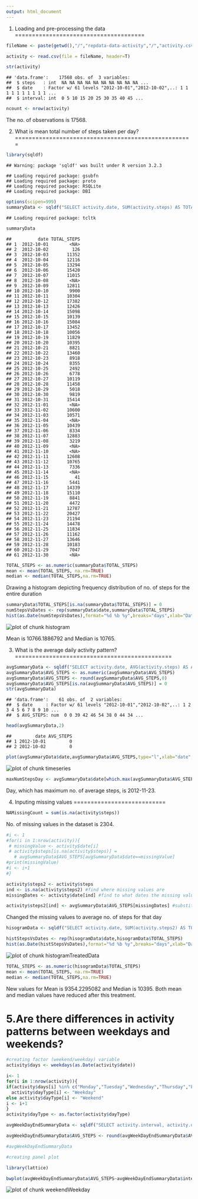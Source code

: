 ```yaml
---
output: html_document
---
```


1. Loading and pre-processing the data
======================================


```r
fileName <- paste(getwd(),"/","repdata-data-activity","/","activity.csv",sep="")

activity <- read.csv(file = fileName, header=T)

str(activity)
```

```
## 'data.frame':	17568 obs. of  3 variables:
##  $ steps   : int  NA NA NA NA NA NA NA NA NA NA ...
##  $ date    : Factor w/ 61 levels "2012-10-01","2012-10-02",..: 1 1 1 1 1 1 1 1 1 1 ...
##  $ interval: int  0 5 10 15 20 25 30 35 40 45 ...
```

```r
ncount <- nrow(activity)
```
The no. of observations is 17568.

2. What is mean total number of steps taken per day?
====================================================


```r
library(sqldf)
```

```
## Warning: package 'sqldf' was built under R version 3.2.3
```

```
## Loading required package: gsubfn
## Loading required package: proto
## Loading required package: RSQLite
## Loading required package: DBI
```

```r
options(scipen=999)
summaryData <- sqldf("SELECT activity.date, SUM(activity.steps) AS TOTAL_STEPS FROM activity GROUP BY activity.date")
```

```
## Loading required package: tcltk
```

```r
summaryData
```

```
##          date TOTAL_STEPS
## 1  2012-10-01        <NA>
## 2  2012-10-02         126
## 3  2012-10-03       11352
## 4  2012-10-04       12116
## 5  2012-10-05       13294
## 6  2012-10-06       15420
## 7  2012-10-07       11015
## 8  2012-10-08        <NA>
## 9  2012-10-09       12811
## 10 2012-10-10        9900
## 11 2012-10-11       10304
## 12 2012-10-12       17382
## 13 2012-10-13       12426
## 14 2012-10-14       15098
## 15 2012-10-15       10139
## 16 2012-10-16       15084
## 17 2012-10-17       13452
## 18 2012-10-18       10056
## 19 2012-10-19       11829
## 20 2012-10-20       10395
## 21 2012-10-21        8821
## 22 2012-10-22       13460
## 23 2012-10-23        8918
## 24 2012-10-24        8355
## 25 2012-10-25        2492
## 26 2012-10-26        6778
## 27 2012-10-27       10119
## 28 2012-10-28       11458
## 29 2012-10-29        5018
## 30 2012-10-30        9819
## 31 2012-10-31       15414
## 32 2012-11-01        <NA>
## 33 2012-11-02       10600
## 34 2012-11-03       10571
## 35 2012-11-04        <NA>
## 36 2012-11-05       10439
## 37 2012-11-06        8334
## 38 2012-11-07       12883
## 39 2012-11-08        3219
## 40 2012-11-09        <NA>
## 41 2012-11-10        <NA>
## 42 2012-11-11       12608
## 43 2012-11-12       10765
## 44 2012-11-13        7336
## 45 2012-11-14        <NA>
## 46 2012-11-15          41
## 47 2012-11-16        5441
## 48 2012-11-17       14339
## 49 2012-11-18       15110
## 50 2012-11-19        8841
## 51 2012-11-20        4472
## 52 2012-11-21       12787
## 53 2012-11-22       20427
## 54 2012-11-23       21194
## 55 2012-11-24       14478
## 56 2012-11-25       11834
## 57 2012-11-26       11162
## 58 2012-11-27       13646
## 59 2012-11-28       10183
## 60 2012-11-29        7047
## 61 2012-11-30        <NA>
```

```r
TOTAL_STEPS <- as.numeric(summaryData$TOTAL_STEPS)
mean <- mean(TOTAL_STEPS, na.rm=TRUE)
median <- median(TOTAL_STEPS,na.rm=TRUE)
```


Drawing a histogram depicting frequency distribution of no. of steps for the entire duration


```r
summaryData$TOTAL_STEPS[is.na(summaryData$TOTAL_STEPS)] = 0
numStepsVsDates <- rep(summaryData$date,summaryData$TOTAL_STEPS)
hist(as.Date(numStepsVsDates),format="%d %b %y",breaks="days",xlab="Date",ylab="No. of steps",freq=TRUE)
```

![plot of chunk histogram](figure/histogram-1.png) 

Mean is 10766.1886792 and Median is 10765.

3. What is the average daily activity pattern?
==============================================


```r
avgSummaryData <- sqldf("SELECT activity.date, AVG(activity.steps) AS AVG_STEPS FROM activity GROUP BY activity.date")
avgSummaryData$AVG_STEPS <- as.numeric(avgSummaryData$AVG_STEPS)
avgSummaryData$AVG_STEPS <- round(avgSummaryData$AVG_STEPS,0)
avgSummaryData$AVG_STEPS[is.na(avgSummaryData$AVG_STEPS)] = 0
str(avgSummaryData)
```

```
## 'data.frame':	61 obs. of  2 variables:
##  $ date     : Factor w/ 61 levels "2012-10-01","2012-10-02",..: 1 2 3 4 5 6 7 8 9 10 ...
##  $ AVG_STEPS: num  0 0 39 42 46 54 38 0 44 34 ...
```

```r
head(avgSummaryData,2)
```

```
##         date AVG_STEPS
## 1 2012-10-01         0
## 2 2012-10-02         0
```

```r
plot(avgSummaryData$date,avgSummaryData$AVG_STEPS,type="l",xlab="date",ylab="Average no. of steps per day")
```

![plot of chunk timeseries](figure/timeseries-1.png) 

```r
maxNumStepsDay <- avgSummaryData$date[which.max(avgSummaryData$AVG_STEPS)]
```

Day, which has maximum no. of average steps,  is 2012-11-23.


4. Inputing missing values
===========================


```r
NAMissingCount = sum(is.na(activity$steps))
```

No. of missing values in the dataset is 2304.



```r
#i <- 1
#for(i in 1:nrow(activity)){
 # missingValue <- activity$date[i]
 # activity$steps[is.na(activity$steps)] =     
   # avgSummaryData$AVG_STEPS[avgSummaryData$date==missingValue]
#print(missingValue)
#i <- i+1
#}

activity$steps2 <- activity$steps
ind <- is.na(activity$steps2) #find where missing values are
missingDates <- activity$date[ind] #find to what dates the missing values belong to

activity$steps2[ind] <- avgSummaryData$AVG_STEPS[missingDates] #substitute the missing values with average values of no. of steps for that date
```

Changed the missing values to average no. of steps for that day


```r
hisogramData <- sqldf("SELECT activity.date, SUM(activity.steps2) AS TOTAL_STEPS FROM activity GROUP BY activity.date")

histStepsVsDates <- rep(hisogramData$date,hisogramData$TOTAL_STEPS)
hist(as.Date(histStepsVsDates),format="%d %b %y",breaks="days",xlab="Date",ylab="No. of steps",freq=TRUE)
```

![plot of chunk histogramTreatedData](figure/histogramTreatedData-1.png) 

```r
TOTAL_STEPS <- as.numeric(hisogramData$TOTAL_STEPS)
mean <- mean(TOTAL_STEPS, na.rm=TRUE)
median <- median(TOTAL_STEPS,na.rm=TRUE)
```

New values for Mean is 9354.2295082 and Median is 10395.
Both mean and median values have reduced after this treatment.


5.Are there differences in activity patterns between weekdays and weekends?
============================================================================


```r
#creating factor (weekend/weekday) variable
activity$days <- weekdays(as.Date(activity$date))

i<- 1
for(i in 1:nrow(activity)){
if(activity$days[i] %in% c("Monday","Tuesday","Wednesday","Thursday","Friday"))
  activity$dayType[i] <- "Weekday"
else activity$dayType[i] <- "Weekend"
i <- i+1
}
activity$dayType <- as.factor(activity$dayType)

avgWeekDayEndSummaryData <- sqldf("SELECT activity.interval, activity.dayType,AVG(activity.steps) AS AVG_STEPS FROM activity GROUP BY  activity.interval, activity.dayType")

avgWeekDayEndSummaryData$AVG_STEPS <- round(avgWeekDayEndSummaryData$AVG_STEPS,0)

#avgWeekDayEndSummaryData

#creating panel plot

library(lattice)

bwplot(avgWeekDayEndSummaryData$AVG_STEPS~avgWeekDayEndSummaryData$interval|avgWeekDayEndSummaryData$dayType,type="l",ylab="Number of steps",xlab="Interval",main="Activity by weekday/weekend",layout=c(1,2))
```

![plot of chunk weekendWeekday](figure/weekendWeekday-1.png) 
